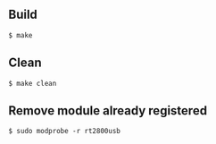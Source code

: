 
## Build
```shell
$ make
```

## Clean
```shell
$ make clean
```

## Remove module already registered
```shell
$ sudo modprobe -r rt2800usb
```
